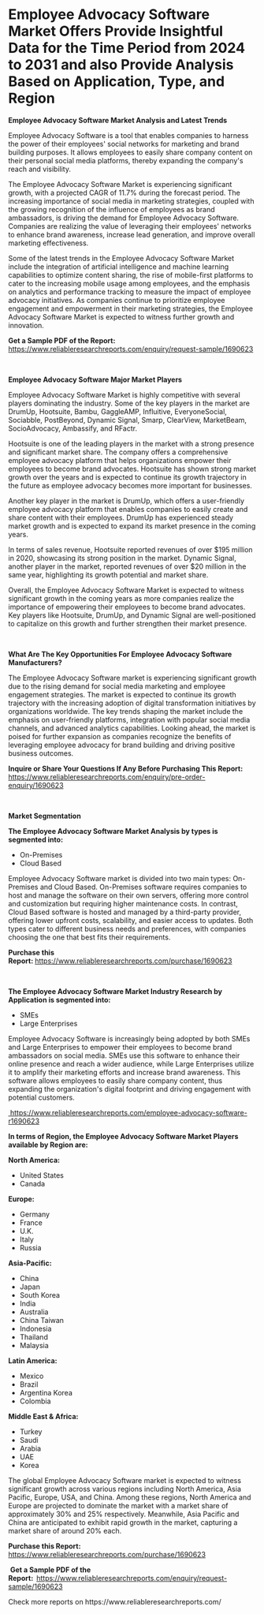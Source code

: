 <p><h1>Employee Advocacy Software Market Offers Provide Insightful Data for the Time Period from 2024 to 2031 and also Provide Analysis Based on Application, Type, and Region</h1></p><p><strong>Employee Advocacy Software Market Analysis and Latest Trends</strong></p>
<p><p>Employee Advocacy Software is a tool that enables companies to harness the power of their employees' social networks for marketing and brand building purposes. It allows employees to easily share company content on their personal social media platforms, thereby expanding the company's reach and visibility.</p><p>The Employee Advocacy Software Market is experiencing significant growth, with a projected CAGR of 11.7% during the forecast period. The increasing importance of social media in marketing strategies, coupled with the growing recognition of the influence of employees as brand ambassadors, is driving the demand for Employee Advocacy Software. Companies are realizing the value of leveraging their employees' networks to enhance brand awareness, increase lead generation, and improve overall marketing effectiveness.</p><p>Some of the latest trends in the Employee Advocacy Software Market include the integration of artificial intelligence and machine learning capabilities to optimize content sharing, the rise of mobile-first platforms to cater to the increasing mobile usage among employees, and the emphasis on analytics and performance tracking to measure the impact of employee advocacy initiatives. As companies continue to prioritize employee engagement and empowerment in their marketing strategies, the Employee Advocacy Software Market is expected to witness further growth and innovation.</p></p>
<p><strong>Get a Sample PDF of the Report:&nbsp;</strong> <a href="https://www.reliableresearchreports.com/enquiry/request-sample/1690623">https://www.reliableresearchreports.com/enquiry/request-sample/1690623</a></p>
<p>&nbsp;</p>
<p><strong>Employee Advocacy Software Major Market Players</strong></p>
<p><p>Employee Advocacy Software Market is highly competitive with several players dominating the industry. Some of the key players in the market are DrumUp, Hootsuite, Bambu, GaggleAMP, Influitive, EveryoneSocial, Sociabble, PostBeyond, Dynamic Signal, Smarp, ClearView, MarketBeam, SocioAdvocacy, Ambassify, and RFactr.</p><p>Hootsuite is one of the leading players in the market with a strong presence and significant market share. The company offers a comprehensive employee advocacy platform that helps organizations empower their employees to become brand advocates. Hootsuite has shown strong market growth over the years and is expected to continue its growth trajectory in the future as employee advocacy becomes more important for businesses.</p><p>Another key player in the market is DrumUp, which offers a user-friendly employee advocacy platform that enables companies to easily create and share content with their employees. DrumUp has experienced steady market growth and is expected to expand its market presence in the coming years.</p><p>In terms of sales revenue, Hootsuite reported revenues of over $195 million in 2020, showcasing its strong position in the market. Dynamic Signal, another player in the market, reported revenues of over $20 million in the same year, highlighting its growth potential and market share.</p><p>Overall, the Employee Advocacy Software Market is expected to witness significant growth in the coming years as more companies realize the importance of empowering their employees to become brand advocates. Key players like Hootsuite, DrumUp, and Dynamic Signal are well-positioned to capitalize on this growth and further strengthen their market presence.</p></p>
<p>&nbsp;</p>
<p><strong>What Are The Key Opportunities For Employee Advocacy Software Manufacturers?</strong></p>
<p><p>The Employee Advocacy Software market is experiencing significant growth due to the rising demand for social media marketing and employee engagement strategies. The market is expected to continue its growth trajectory with the increasing adoption of digital transformation initiatives by organizations worldwide. The key trends shaping the market include the emphasis on user-friendly platforms, integration with popular social media channels, and advanced analytics capabilities. Looking ahead, the market is poised for further expansion as companies recognize the benefits of leveraging employee advocacy for brand building and driving positive business outcomes.</p></p>
<p><strong>Inquire or Share Your Questions If Any Before Purchasing This Report:</strong> <a href="https://www.reliableresearchreports.com/enquiry/pre-order-enquiry/1690623">https://www.reliableresearchreports.com/enquiry/pre-order-enquiry/1690623</a></p>
<p>&nbsp;</p>
<p><strong>Market Segmentation</strong></p>
<p><strong>The Employee Advocacy Software Market Analysis by types is segmented into:</strong></p>
<p><ul><li>On-Premises</li><li>Cloud Based</li></ul></p>
<p><p>Employee Advocacy Software market is divided into two main types: On-Premises and Cloud Based. On-Premises software requires companies to host and manage the software on their own servers, offering more control and customization but requiring higher maintenance costs. In contrast, Cloud Based software is hosted and managed by a third-party provider, offering lower upfront costs, scalability, and easier access to updates. Both types cater to different business needs and preferences, with companies choosing the one that best fits their requirements.</p></p>
<p><strong>Purchase this Report:&nbsp;</strong><a href="https://www.reliableresearchreports.com/purchase/1690623">https://www.reliableresearchreports.com/purchase/1690623</a></p>
<p>&nbsp;</p>
<p><strong>The Employee Advocacy Software Market Industry Research by Application is segmented into:</strong></p>
<p><ul><li>SMEs</li><li>Large Enterprises</li></ul></p>
<p><p>Employee Advocacy Software is increasingly being adopted by both SMEs and Large Enterprises to empower their employees to become brand ambassadors on social media. SMEs use this software to enhance their online presence and reach a wider audience, while Large Enterprises utilize it to amplify their marketing efforts and increase brand awareness. This software allows employees to easily share company content, thus expanding the organization's digital footprint and driving engagement with potential customers.</p></p>
<p><a href="https://www.reliableresearchreports.com/employee-advocacy-software-r1690623">&nbsp;https://www.reliableresearchreports.com/employee-advocacy-software-r1690623</a></p>
<p><strong>In terms of Region, the Employee Advocacy Software Market Players available by Region are:</strong></p>
<p>
    <p> <strong> North America: </strong>
        <ul>
            <li>United States</li>
            <li>Canada</li>
        </ul>
        </p> 
    <p> <strong> Europe: </strong>
        <ul>
            <li>Germany</li>
            <li>France</li>
            <li>U.K.</li>
            <li>Italy</li>
            <li>Russia</li>
        </ul>
        </p> 
    <p> <strong> Asia-Pacific: </strong>
        <ul>
            <li>China</li>
            <li>Japan</li>
            <li>South Korea</li>
            <li>India</li>
            <li>Australia</li>
            <li>China Taiwan</li>
            <li>Indonesia</li>
            <li>Thailand</li>
            <li>Malaysia</li>
        </ul>
        </p> 
    <p> <strong> Latin America: </strong>
        <ul>
            <li>Mexico</li>
            <li>Brazil</li>
            <li>Argentina Korea</li>
            <li>Colombia</li>
        </ul>
        </p> 
    <p> <strong> Middle East & Africa: </strong>
        <ul>
            <li>Turkey</li>
            <li>Saudi</li>
            <li>Arabia</li>
            <li>UAE</li>
            <li>Korea</li>
        </ul>
    </p>
    </p>
<p><p>The global Employee Advocacy Software market is expected to witness significant growth across various regions including North America, Asia Pacific, Europe, USA, and China. Among these regions, North America and Europe are projected to dominate the market with a market share of approximately 30% and 25% respectively. Meanwhile, Asia Pacific and China are anticipated to exhibit rapid growth in the market, capturing a market share of around 20% each.</p></p>
<p><strong>Purchase this Report: </strong><a href="https://www.reliableresearchreports.com/purchase/1690623">https://www.reliableresearchreports.com/purchase/1690623</a></p>
<p>&nbsp;<strong>Get a Sample PDF of the Report:&nbsp;&nbsp;</strong><a href="https://www.reliableresearchreports.com/enquiry/request-sample/1690623">https://www.reliableresearchreports.com/enquiry/request-sample/1690623</a></p>
<p><strong></strong></p>
<p>Check more reports on https://www.reliableresearchreports.com/</p>